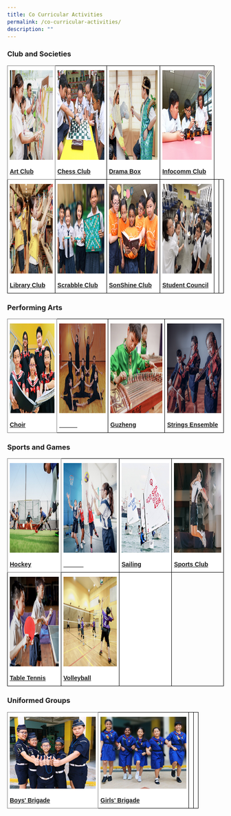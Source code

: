 ```yaml
---
title: Co Curricular Activities
permalink: /co-curricular-activities/
description: ""
---
```

### Club and Societies

<style type="text/css">
.tg  {border-collapse:collapse;border-spacing:0;}
.tg td{border-color:black;border-style:solid;border-width:1px;font-family:Arial, sans-serif;font-size:14px;
  overflow:hidden;padding:10px 5px;word-break:normal;}
.tg th{border-color:black;bordear-style:solid;border-width:1px;font-family:Arial, sans-serif;font-size:14px;
  font-weight:normal;overflow:hidden;padding:10px 5px;word-break:normal;}
.tg .tg-8jls{background-color:#FFF;border-color:inherit;color:#004D2E;text-align:left;vertical-align:bottom}
.tg .tg-nlyn{background-color:#FFF;color:#004D2E;text-align:left;vertical-align:top}
.tg .tg-hwgp{background-color:#FFF;color:#004D2E;text-align:left;vertical-align:bottom}
.tg .tg-0lax{text-align:left;vertical-align:top}
</style>
<table class="tg">
<thead>
  <tr>
    <th class="tg-8jls"><a href="/co-curricular-activities/clubs-and-societies/art-club"><img src="/images/art%20club%20cover.png" alt="Art Club" width="290" height="208"></a><br><span style="font-weight:600;text-decoration:none;color:#004D2E;background-color:transparent"></span><br><a href="/co-curricular-activities/clubs-and-societies/art-club"><span style="text-decoration:none;color:inherit;background-color:transparent"><strong>Art Club</strong></span></a><br></th>
    <th class="tg-hwgp"><a href="/co-curricular-activities/clubs-and-societies/chess-club"><img src="/images/chess%20club%20cover.png" alt="Basketball" width="290" height="208"></a><br><span style="font-weight:600;text-decoration:none;color:#004D2E;background-color:transparent"></span><br><a href="/co-curricular-activities/clubs-and-societies/chess-club"><span style="text-decoration:none;color:inherit;background-color:transparent"><strong>Chess Club</strong></span></a><br></th>
    <th class="tg-hwgp"><a href="/co-curricular-activities/clubs-and-societies/drama-box"><img src="/images/drama%20box%20cover.png" alt="Drama Box" width="290" height="208"></a><br><span style="font-weight:600;text-decoration:none;color:#004D2E;background-color:transparent"></span><br><a href="/co-curricular-activities/clubs-and-societies/drama-box"><span style="text-decoration:none;color:inherit;background-color:transparent"><strong>Drama Box</strong></span></a><br></th>
    <th class="tg-hwgp"><a href="/co-curricular-activities/clubs-and-societies/infocomm-club"><img src="/images/infocomm%20club%20cover.png" alt="Netball" width="290" height="208"></a><br><span style="font-weight:600;text-decoration:none;color:#004D2E;background-color:transparent">
</span><br><a href="/co-curricular-activities/clubs-and-societies/infocomm-club"><span style="text-decoration:none;color:inherit;background-color:transparent"><strong>Infocomm Club</strong></span></a><br></th>
  </tr>
</thead>
<tbody>
  <tr>
    <td class="tg-hwgp"><a href="/co-curricular-activities/clubs-and-societies/library-club"><img src="/images/library%20club%20cover.png" alt="Library Club" width="290" height="208"></a><br><span style="font-weight:600;text-decoration:none;color:#004D2E;background-color:transparent"></span><br><a href="/co-curricular-activities/clubs-and-societies/library-club"><span style="text-decoration:none;color:inherit;background-color:transparent"><strong>Library Club</strong></span></a><br></td>
    <td class="tg-hwgp"><a href="/co-curricular-activities/clubs-and-societies/scrabble-club"><img src="/images/scrabble%20club%20cover_2.png" alt="Scrabble Club" width="290" height="208"></a><br><span style="font-weight:600;text-decoration:none;color:#004D2E;background-color:transparent"></span><br><a href="/co-curricular-activities/clubs-and-societies/scrabble-club"><span style="text-decoration:none;color:inherit;background-color:transparent"><strong>Scrabble Club</strong></span></a><br></td>
		<th class="tg-hwgp"><a href="/co-curricular-activities/clubs-and-societies/sonshine-club"><img src="/images/sonshine%20club.png" alt="SonShine Club
" width="290" height="208"></a><br><span style="font-weight:600;text-decoration:none;color:#004D2E;background-color:transparent"></span><br><a href="/co-curricular-activities/clubs-and-societies/sonshine-club"><span style="text-decoration:none;color:inherit;background-color:transparent"><strong>SonShine Club</strong></span></a><br></th>
    <th class="tg-hwgp"><a href="/co-curricular-activities/clubs-and-societies/student-council"><img src="/images/student%20council%20cover.png" alt="Student Council" width="290" height="208"></a><br><span style="font-weight:600;text-decoration:none;color:#004D2E;background-color:transparent"></span><br><a href="/co-curricular-activities/clubs-and-societies/student-council"><span style="text-decoration:none;color:inherit;background-color:transparent"><strong>Student Council</strong></span></a><br></th>
    <td class="tg-nlyn"> </td>
    <td class="tg-0lax"></td>
  </tr>
</tbody>
</table>

### Performing Arts

<style type="text/css">
.tg  {border-collapse:collapse;border-spacing:0;}
.tg td{border-color:black;border-style:solid;border-width:1px;font-family:Arial, sans-serif;font-size:14px;
  overflow:hidden;padding:10px 5px;word-break:normal;}
.tg th{border-color:black;border-style:solid;border-width:1px;font-family:Arial, sans-serif;font-size:14px;
  font-weight:normal;overflow:hidden;padding:10px 5px;word-break:normal;}
.tg .tg-8jls{background-color:#FFF;border-color:inherit;color:#004D2E;text-align:left;vertical-align:bottom}
.tg .tg-nlyn{background-color:#FFF;color:#004D2E;text-align:left;vertical-align:top}
.tg .tg-hwgp{background-color:#FFF;color:#004D2E;text-align:left;vertical-align:bottom}
.tg .tg-0lax{text-align:left;vertical-align:top}
</style>
<table class="tg">
<thead>
  <tr>
    <th class="tg-8jls"><a href="/co-curricular-activities/performing-arts/choir"><img src="/images/choir%20cover.png" alt="Choir" width="290" height="208"></a><br><span style="font-weight:600;text-decoration:none;color:#004D2E;background-color:transparent"></span><br><a href="/co-curricular-activities/performing-arts/choir"><span style="text-decoration:none;color:inherit;background-color:transparent"><strong>Choir</strong></span></a><br></th>
    <th class="tg-hwgp"><a href="/co-curricular-activities/performing-arts/dance"><img src="/images/dance%20cover.png" alt="Dance" width="290" height="208"></a><br><span style="font-weight:600;text-decoration:none;color:#004D2E;background-color:transparent"></span><br><a href="/co-curricular-activities/performing-arts/dance"><span style="text-decoration:none;color:#FFF;background-color:transparent"><strong>Dance</strong></span></a><br></th>
    <th class="tg-hwgp"><a href="/co-curricular-activities/performing-arts/guzheng"><img src="/images/guzheng%20cover.png" alt="Guzheng" width="290" height="208"></a><br><span style="font-weight:600;text-decoration:none;color:#004D2E;background-color:transparent"></span><br><a href="/co-curricular-activities/performing-arts/guzheng"><span style="text-decoration:none;color:inherit;background-color:transparent"><strong>Guzheng</strong></span></a><br></th>
    <th class="tg-hwgp"><a href="/co-curricular-activities/performing-arts/strings-ensemble"><img src="/images/strings%20ensemble%20cover.png" alt="Strings Ensemble" width="290" height="208"></a><br><span style="font-weight:600;text-decoration:none;color:#004D2E;background-color:transparent"></span><br><a href="/co-curricular-activities/performing-arts/strings-ensemble"><span style="text-decoration:none;color:inherit;background-color:transparent"><strong>Strings Ensemble</strong></span></a><br></th>
  </tr>
</thead>
</table>

### Sports and Games

<style type="text/css">
.tg  {border-collapse:collapse;border-spacing:0;}
.tg td{border-color:black;border-style:solid;border-width:1px;font-family:Arial, sans-serif;font-size:14px;
  overflow:hidden;padding:10px 5px;word-break:normal;}
.tg th{border-color:black;border-style:solid;border-width:1px;font-family:Arial, sans-serif;font-size:14px;
  font-weight:normal;overflow:hidden;padding:10px 5px;word-break:normal;}
.tg .tg-8jls{background-color:#FFF;border-color:inherit;color:#004D2E;text-align:left;vertical-align:bottom}
.tg .tg-nlyn{background-color:#FFF;color:#004D2E;text-align:left;vertical-align:top}
.tg .tg-hwgp{background-color:#FFF;color:#004D2E;text-align:left;vertical-align:bottom}
.tg .tg-0lax{text-align:left;vertical-align:top}
</style>
<table class="tg">
<thead>
  <tr>
    <th class="tg-8jls"><a href="/co-curricular-activities/sports-and-games/hockey"><img src="/images/hockey%20cover.png" alt="Hockey" width="290" height="208"></a><br><span style="font-weight:600;text-decoration:none;color:#004D2E;background-color:transparent"></span><br><a href="/co-curricular-activities/sports-and-games/hockey"><span style="text-decoration:none;color:inherit;background-color:transparent"><strong>Hockey</strong></span></a><br></th>
    <th class="tg-hwgp"><a href="/co-curricular-activities/sports-and-games/netball"><img src="/images/netball%20cover.png" alt="Netball" width="290" height="208"></a><br><span style="font-weight:600;text-decoration:none;color:#004D2E;background-color:transparent"></span><br><a href="/co-curricular-activities/sports-and-games/netball"><span style="text-decoration:none;color:#FFF;background-color:transparent"><strong>Netball</strong></span></a><br></th>
    <th class="tg-hwgp"><a href="/co-curricular-activities/sports-and-games/sailing"><img src="/images/sailing%20cover.png" alt="Sailing" width="290" height="208"></a><br><span style="font-weight:600;text-decoration:none;color:#004D2E;background-color:transparent"></span><br><a href="/co-curricular-activities/sports-and-games/sailing"><span style="text-decoration:none;color:inherit;background-color:transparent"><strong>Sailing</strong></span></a><br></th>
    <th class="tg-hwgp"><a href="/co-curricular-activities/sports-and-games/sports-club"><img src="/images/sport%20club%20cover.png" alt="Sports Club" width="290" height="208"></a><br><span style="font-weight:600;text-decoration:none;color:#004D2E;background-color:transparent"></span><br><a href="/co-curricular-activities/sports-and-games/sports-club"><span style="text-decoration:none;color:inherit;background-color:transparent"><strong>Sports Club</strong></span></a><br></th>
  </tr>
</thead>
<tbody>
  <tr>
    <td class="tg-hwgp"><a href="/co-curricular-activities/sports-and-games/table-tennis"><img src="/images/table%20tennis%20cover.png" alt="Table Tennis" width="290" height="208"></a><br><span style="font-weight:600;text-decoration:none;color:#004D2E;background-color:transparent"></span><br><a href="/co-curricular-activities/sports-and-games/table-tennis"><span style="text-decoration:none;color:inherit;background-color:transparent"><strong>Table Tennis</strong></span></a><br></td>
    <td class="tg-hwgp"><a href="/co-curricular-activities/sports-and-games/volleyball"><img src="/images/volleyball%20cover.png" alt="Volleyball" width="290" height="208"></a><br><span style="font-weight:600;text-decoration:none;color:#004D2E;background-color:transparent"></span><br><a href="/co-curricular-activities/sports-and-games/volleyball"><span style="text-decoration:none;color:inherit;background-color:transparent"><strong>Volleyball</strong></span></a><br></td>
    <td class="tg-nlyn"> </td>
    <td class="tg-0lax"></td>
  </tr>
</tbody>
</table>

### Uniformed Groups

<style type="text/css">
.tg  {border-collapse:collapse;border-spacing:0;}
.tg td{border-color:black;border-style:solid;border-width:1px;font-family:Arial, sans-serif;font-size:14px;
  overflow:hidden;padding:10px 5px;word-break:normal;}
.tg th{border-color:black;border-style:solid;border-width:1px;font-family:Arial, sans-serif;font-size:14px;
  font-weight:normal;overflow:hidden;padding:10px 5px;word-break:normal;}
.tg .tg-8jls{background-color:#FFF;border-color:inherit;color:#004D2E;text-align:left;vertical-align:bottom}
.tg .tg-nlyn{background-color:#FFF;color:#004D2E;text-align:left;vertical-align:top}
.tg .tg-hwgp{background-color:#FFF;color:#004D2E;text-align:left;vertical-align:bottom}
.tg .tg-0lax{text-align:left;vertical-align:top}
</style>
<table class="tg">
<thead>
  <tr>
    <th class="tg-8jls"><a href="/co-curricular-activities/uniformed-groups/boys-brigade"><img src="/images/boys%20brigade%20cover.png" alt="Boys' Brigade" style="width:200px"></a><br><span style="font-weight:600;text-decoration:none;color:#004D2E;background-color:transparent"></span><br><a href="/co-curricular-activities/uniformed-groups/boys-brigade"><span style="text-decoration:none;color:inherit;background-color:transparent"><strong>Boys' Brigade</strong></span></a><br></th>
    <th class="tg-hwgp"><a href="/co-curricular-activities/uniformed-groups/girls-brigade"><img src="/images/girls%20brigade.png" alt="Girls' Brigade" style="width:200px"></a><br><span style="font-weight:600;text-decoration:none;color:#004D2E;background-color:transparent"></span><br><a href="/co-curricular-activities/uniformed-groups/girls-brigade"><span style="text-decoration:none;color:inherit;background-color:transparent"><strong>Girls' Brigade</strong></span></a><br></th>
<th class="tg-nlyn"></th>
<th class="tg-0lax"></th>
  </tr>
</thead>
</table>